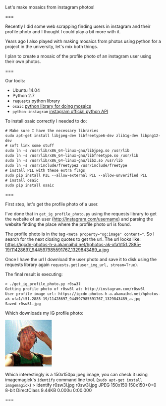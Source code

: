 Let's make mosaics from instagram photos!

===

Recently I did some web scrapping finding users in instagram and their profile photo and I thought I could play a bit more with it.

Years ago I also played with making mosaics from photos using python for a project in the university, let's mix both things.

I plan to create a mosaic of the profile photo of an instagram user using their own photos.

===

Our tools:

* Ubuntu 14.04
* Python 2.7
* `requests` python library
* `osaic` [python library for doing mosaics](https://pypi.python.org/pypi/osaic/2.0.0)
* `python-instagram` [instagram official python API](https://github.com/Instagram/python-instagram)

To install osaic correctly I needed to do:

    # Make sure I have the necessary libraries
    sudo apt-get install libjpeg-dev libfreetype6-dev zlib1g-dev libpng12-dev
    # soft link some stuff
    sudo ln -s /usr/lib/x86_64-linux-gnu/libjpeg.so /usr/lib
    sudo ln -s /usr/lib/x86_64-linux-gnu/libfreetype.so /usr/lib
    sudo ln -s /usr/lib/x86_64-linux-gnu/libz.so /usr/lib
    sudo ln -s /usr/include/freetype2 /usr/include/freetype
    # install PIL with these extra flags
    sudo pip install PIL --allow-external PIL --allow-unverified PIL
    # install osaic
    sudo pip install osaic

===

First step, let's get the profile photo of a user.

I've done that in `get_ig_profile_photo.py` using the requests library to get the website of an user (http://instagram.com/username) and parsing the website finding the place where the profile photo url is found.

The profile photo is in the tag `<meta property="og:image" content="`. So I search for the next closing quotes to get the url. The url looks like:
https://igcdn-photos-h-a.akamaihd.net/hphotos-ak-xfa1/t51.2885-19/11428697_944597985591767_1329843489_a.jpg

Once I have the url I download the user photo and save it to disk using the requests library again `requests.get(user_img_url, stream=True)`.

The final result is executing:

    > ./get_ig_profile_photo.py r0sw3l
	Getting profile photo of r0sw3l at: http://instagram.com/r0sw3l
	User profile image url: https://igcdn-photos-h-a.akamaihd.net/hphotos-ak-xfa1/t51.2885-19/11428697_944597985591767_1329843489_a.jpg
	Saved r0sw3l.jpg

Which downloads my IG profile photo:

![r0sw3l's profile photo](https://raw.githubusercontent.com/awesomebytes/instagram_mosaic/master/r0sw3l.jpg)

Which interestingly is a 150x150px jpeg image, you can check it using imagemagick's `identify` command line tool. (`sudo apt-get install imagemagick`)
    > identify r0sw3l.jpg 
    r0sw3l.jpg JPEG 150x150 150x150+0+0 8-bit DirectClass 9.44KB 0.000u 0:00.000

===









